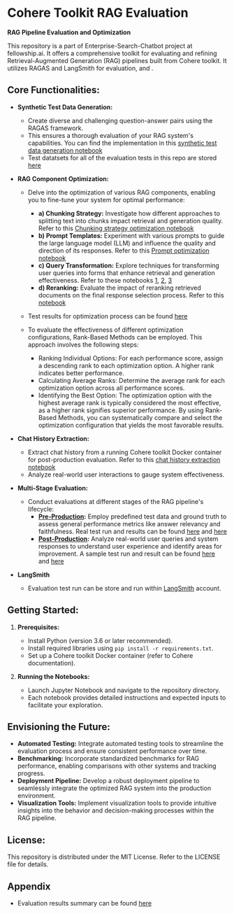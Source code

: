 # Cohere Toolkit RAG Evaluation

**RAG Pipeline Evaluation and Optimization**

This repository is a part of Enterprise-Search-Chatbot project at fellowship.ai. It offers a comprehensive toolkit for evaluating and refining Retrieval-Augmented Generation (RAG) pipelines built from Cohere toolkit. It utilizes RAGAS and LangSmith for evaluation, and . 

## **Core Functionalities:**

* **Synthetic Test Data Generation:**
  - Create diverse and challenging question-answer pairs using the RAGAS framework.
  - This ensures a thorough evaluation of your RAG system's capabilities.  You can find the implementation in this [synthetic test data generation notebook](/notebook/1-ragas-synthetic-test-data-generation.ipynb) 
  - Test datatsets for all of the evaluation tests in this repo are stored [here](/data-test/test-dataset/)

* **RAG Component Optimization:**
  - Delve into the optimization of various RAG components, enabling you to fine-tune your system for optimal performance:
    - **a) Chunking Strategy:**  Investigate how different approaches to splitting text into chunks impact retrieval and generation quality. Refer to this [Chunking strategy optimization notebook](/notebook/optimization/7.1-rag-opimization-chunking-strategy.ipynb)
    - **b) Prompt Templates:**  Experiment with various prompts to guide the large language model (LLM) and influence the quality and direction of its responses. Refer to this [Prompt optimization notebook](/notebook/optimization/5-rag-prompt-opimization.ipynb)
    - **c) Query Transformation:**  Explore techniques for transforming user queries into forms that enhance retrieval and generation effectiveness. Refer to these notebooks [1](/notebook/optimization/7.2-rag-opimization-cohere-query-transformation.ipynb), [2](/notebook/optimization/7.3-rag-opimization-hyde.ipynb), [3](/notebook/optimization/7.4-rag-opimization-multi-query.ipynb) 
    - **d) Reranking:**  Evaluate the impact of reranking retrieved documents on the final response selection process. Refer to this [notebook](/notebook/optimization/7.5-rag-opimization-rerank.ipynb)
  - Test results for optimization process can be found [here](/data-test/eval-result/optimization-test-result/)
  - To evaluate the effectiveness of different optimization configurations, Rank-Based Methods can be employed. This approach involves the following steps:

    - Ranking Individual Options: For each performance score, assign a descending rank to each optimization option. A higher rank indicates better performance.
    - Calculating Average Ranks: Determine the average rank for each optimization option across all performance scores.
    - Identifying the Best Option: The optimization option with the highest average rank is typically considered the most effective, as a higher rank signifies superior performance.
    By using Rank-Based Methods, you can systematically compare and select the optimization configuration that yields the most favorable results.


* **Chat History Extraction:**
  - Extract chat history from a running Cohere toolkit Docker container for post-production evaluation. Refer to this [chat history extraction notebook](/notebook/2-chat-history-extraction.ipynb)
  - Analyze real-world user interactions to gauge system effectiveness.

* **Multi-Stage Evaluation:**
  - Conduct evaluations at different stages of the RAG pipeline's lifecycle:
    - **[Pre-Production](/notebook/3-cohere-toolkit-rag-pre-prod-eval.ipynb):** Employ predefined test data and ground truth to assess general performance metrics like answer relevancy and faithfulness. Real test run and results can be found [here](/notebook/pre-production%20evaluation/) and [here](/data-test/eval-result/)
    - **[Post-Production](/notebook/4-cohere-toolkit-rag-post-prod-eval.ipynb):** Analyze real-world user queries and system responses to understand user experience and identify areas for improvement. A sample test run and result can be found [here](/notebook/4-cohere-toolkit-rag-post-prod-eval.ipynb) and [here](/data-test/eval-result/eval_result_post_prod_test_dataset_hr_openai_deployment.csv)

* **LangSmith**
  - Evaluation test run can be store and run within [LangSmith](https://smith.langchain.com/) account.

## **Getting Started:**

1. **Prerequisites:**
    - Install Python (version 3.6 or later recommended).
    - Install required libraries using `pip install -r requirements.txt`.
    - Set up a Cohere toolkit Docker container (refer to Cohere documentation).

2. **Running the Notebooks:**
    - Launch Jupyter Notebook and navigate to the repository directory.
    - Each notebook provides detailed instructions and expected inputs to facilitate your exploration.

## **Envisioning the Future:**

* **Automated Testing:** Integrate automated testing tools to streamline the evaluation process and ensure consistent performance over time.
* **Benchmarking:** Incorporate standardized benchmarks for RAG performance, enabling comparisons with other systems and tracking progress.
* **Deployment Pipeline:** Develop a robust deployment pipeline to seamlessly integrate the optimized RAG system into the production environment.
* **Visualization Tools:** Implement visualization tools to provide intuitive insights into the behavior and decision-making processes within the RAG pipeline.

## **License:**

This repository is distributed under the MIT License. Refer to the LICENSE file for details.

## **Appendix**
* Evaluation results summary can be found [here](/data-test/eval-result/Evaluation%20Results%20Summary.pdf)